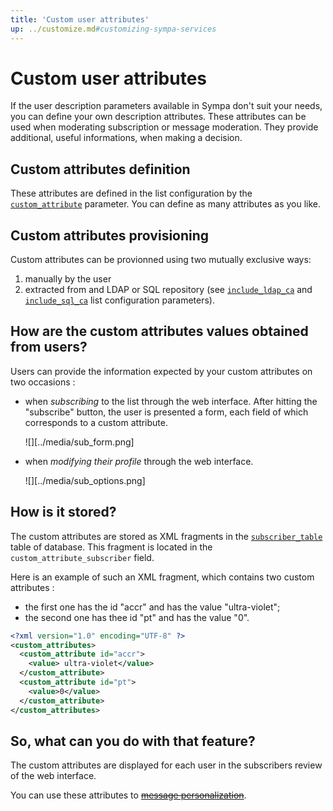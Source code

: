```yaml
---
title: 'Custom user attributes'
up: ../customize.md#customizing-sympa-services
---
```


Custom user attributes
======================

If the user description parameters available in Sympa don't suit your needs, you can define your own description attributes. These attributes can be used when moderating subscription or message moderation. They provide additional, useful informations, when making a decision.

Custom attributes definition
----------------------------

These attributes are defined in the list configuration by the [`custom_attribute`](../man/list_config.5.md#custom_attribute) parameter.
You can define as many attributes as you like.

Custom attributes provisioning
------------------------------

Custom attributes can be provionned using two mutually exclusive ways:

  1. manually by the user
  2. extracted from and LDAP or SQL repository
     (see [`include_ldap_ca`](../man/list_config.5.md#include_ldap_ca)
     and [`include_sql_ca`](../man/list_config.5.md#include_sql_ca)
     list configuration parameters).

How are the custom attributes values obtained from users?
---------------------------------------------------------

Users can provide the information expected by your custom attributes on two occasions :

  - when *subscribing* to the list through the web interface. After hitting the "subscribe" button, the user is presented a form, each field of which corresponds to a custom attribute.

    ![][../media/sub_form.png]

  - when *modifying their profile* through the web interface.

    ![][../media/sub_options.png]

How is it stored?
-----------------

The custom attributes are stored as XML fragments in the
[`subscriber_table`](../man/sympa_database.5.md#subscriber_table) table of
database. This fragment is located in the `custom_attribute_subscriber` field.

Here is an example of such an XML fragment, which contains two custom attributes :

  - the first one has the id "accr" and has the value "ultra-violet";
  - the second one has thee id "pt" and has the value "0".

``` xml
<?xml version="1.0" encoding="UTF-8" ?>
<custom_attributes>
  <custom_attribute id="accr">
    <value> ultra-violet</value>
  </custom_attribute>
  <custom_attribute id="pt">
    <value>0</value>
  </custom_attribute>
</custom_attributes>
```

So, what can you do with that feature?
--------------------------------------

The custom attributes are displayed for each user in the subscribers review of the web interface.

You can use these attributes to ~~[message personalization](message-personalization.md)~~.

